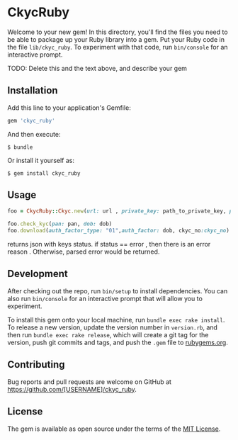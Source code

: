# CkycRuby

Welcome to your new gem! In this directory, you'll find the files you need to be able to package up your Ruby library into a gem. Put your Ruby code in the file `lib/ckyc_ruby`. To experiment with that code, run `bin/console` for an interactive prompt.

TODO: Delete this and the text above, and describe your gem

## Installation

Add this line to your application's Gemfile:

```ruby
gem 'ckyc_ruby'
```

And then execute:

    $ bundle

Or install it yourself as:

    $ gem install ckyc_ruby

## Usage

```ruby 
foo = CkycRuby::Ckyc.new(url: url , private_key: path_to_private_key, public_ckyc_key: path_to_public_key, fi_code: fi_code)

foo.check_kyc(pan: pan, dob: dob)
foo.download(auth_factor_type: "01",auth_factor: dob, ckyc_no:ckyc_no)
```

returns json with keys status. if status  == error , then there is an error reason . Otherwise, parsed error would be returned. 

## Development

After checking out the repo, run `bin/setup` to install dependencies. You can also run `bin/console` for an interactive prompt that will allow you to experiment.

To install this gem onto your local machine, run `bundle exec rake install`. To release a new version, update the version number in `version.rb`, and then run `bundle exec rake release`, which will create a git tag for the version, push git commits and tags, and push the `.gem` file to [rubygems.org](https://rubygems.org).

## Contributing

Bug reports and pull requests are welcome on GitHub at https://github.com/[USERNAME]/ckyc_ruby.

## License

The gem is available as open source under the terms of the [MIT License](https://opensource.org/licenses/MIT).
